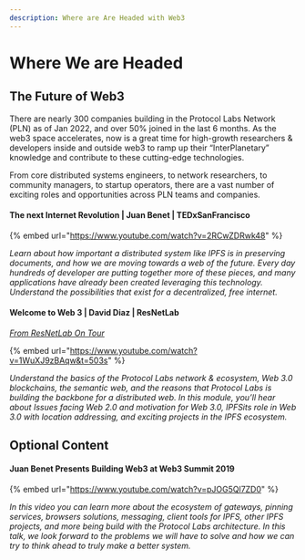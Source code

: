 ```yaml
---
description: Where are Are Headed with Web3
---
```


# Where We are Headed

## The Future of Web3

There are nearly 300 companies building in the Protocol Labs Network (PLN) as of Jan 2022, and over 50% joined in the last 6 months. As the web3 space accelerates, now is a great time for high-growth researchers & developers inside and outside web3 to ramp up their “InterPlanetary” knowledge and contribute to these cutting-edge technologies.&#x20;

From core distributed systems engineers, to network researchers, to community managers, to startup operators, there are a vast number of exciting roles and opportunities across PLN teams and companies.

#### The next Internet Revolution | Juan Benet | TEDxSanFrancisco

{% embed url="https://www.youtube.com/watch?v=2RCwZDRwk48" %}

_Learn about how important a distributed system like IPFS is in preserving documents, and how we are moving towards a web of the future. Every day hundreds of developer are putting together more of these pieces, and many applications have already been created leveraging this technology. Understand the possibilities that exist for a decentralized, free internet._

#### Welcome to Web 3 | David Diaz | ResNetLab

[_From ResNetLab On Tour_](https://research.protocol.ai/tutorials/resnetlab-on-tour/welcome-to-web-3/)

{% embed url="https://www.youtube.com/watch?v=1WuXJ9zBAqw&t=503s" %}

_Understand the basics of the Protocol Labs network & ecosystem, Web 3.0 blockchains, the semantic web, and the reasons that Protocol Labs is building the backbone for a distributed web. In this module, you’ll hear about Issues facing Web 2.0 and motivation for Web 3.0, IPFSits role in Web 3.0 with location addressing, and exciting projects in the IPFS ecosystem._

## Optional Content

#### Juan Benet Presents Building Web3 at Web3 Summit 2019

{% embed url="https://www.youtube.com/watch?v=pJOG5Ql7ZD0" %}

_In this video you can learn more about the ecosystem of gateways, pinning services, browsers solutions, messaging, client tools for IPFS, other IPFS projects, and more being build with the Protocol Labs architecture. In this talk, we look forward to the problems we will have to solve and how we can try to think ahead to truly make a better system._
